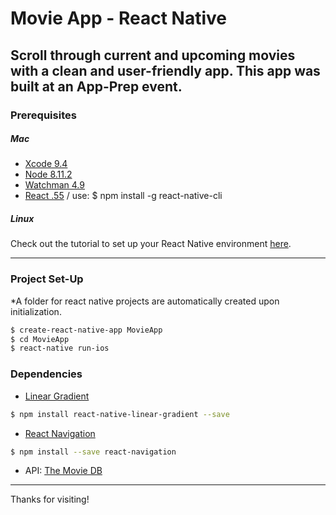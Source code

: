 # Movie App - React Native

Scroll through current and upcoming movies with a clean and user-friendly app.
This app was built at an App-Prep event.
---
### Prerequisites
##### Mac
* [Xcode 9.4](https://itunes.apple.com/us/app/xcode/id497799835?mt=12)
* [Node 8.11.2](https://nodejs.org/en/download/)
* [Watchman 4.9](https://facebook.github.io/watchman/docs/install.html)
* [React .55](https://facebook.github.io/react-native/docs/getting-started.html) / use: $ npm install -g react-native-cli

##### Linux
Check out the tutorial to set up your React Native environment [here](https://code.likeagirl.io/say-hello-world-using-react-native-in-linux-15955986bc44).

---
### Project Set-Up
*A folder for react native projects are automatically created upon initialization.
```sh
$ create-react-native-app MovieApp
$ cd MovieApp
$ react-native run-ios
```

### Dependencies
* [Linear Gradient](https://www.npmjs.com/package/react-native-linear-gradient)
```sh
$ npm install react-native-linear-gradient --save
```
* [React Navigation](https://www.npmjs.com/package/react-navigation)
```sh
$ npm install --save react-navigation
```
* API: [The Movie DB](themoviedb.org)



---

Thanks for visiting!
